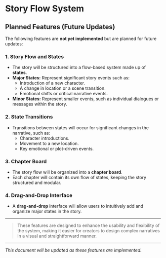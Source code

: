 # Story Flow System

## Planned Features (Future Updates)
The following features are **not yet implemented** but are planned for future updates:

### 1. Story Flow and States
- The story will be structured into a flow-based system made up of **states**.
- **Major States:** Represent significant story events such as:
  - Introduction of a new character.
  - A change in location or a scene transition.
  - Emotional shifts or critical narrative events.
- **Minor States:** Represent smaller events, such as individual dialogues or messages within the story.

### 2. State Transitions
- Transitions between states will occur for significant changes in the narrative, such as:
  - Character introductions.
  - Movement to a new location.
  - Key emotional or plot-driven events.

### 3. Chapter Board
- The story flow will be organized into a **chapter board**.
- Each chapter will contain its own flow of states, keeping the story structured and modular.

### 4. Drag-and-Drop Interface
- A **drag-and-drop** interface will allow users to intuitively add and organize major states in the story.

---

> These features are designed to enhance the usability and flexibility of the system, making it easier for creators to design complex narratives in a visual and straightforward manner.

---

_This document will be updated as these features are implemented._

